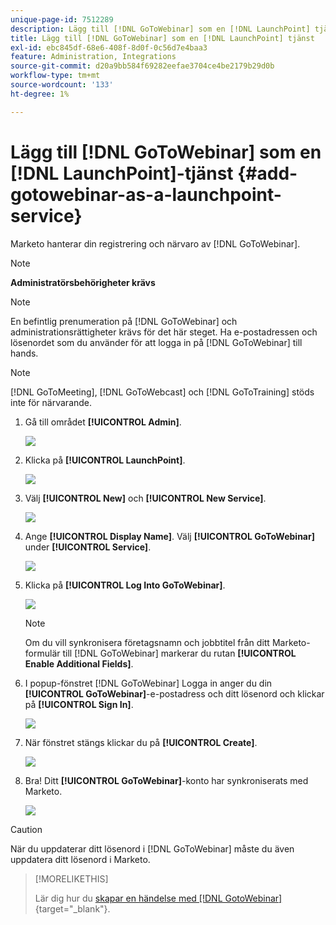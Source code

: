 ```yaml
---
unique-page-id: 7512289
description: Lägg till [!DNL GoToWebinar] som en [!DNL LaunchPoint] tjänst - Marketo Docs - produktdokumentation
title: Lägg till [!DNL GoToWebinar] som en [!DNL LaunchPoint] tjänst
exl-id: ebc845df-68e6-408f-8d0f-0c56d7e4baa3
feature: Administration, Integrations
source-git-commit: d20a9bb584f69282eefae3704ce4be2179b29d0b
workflow-type: tm+mt
source-wordcount: '133'
ht-degree: 1%

---
```


# Lägg till [!DNL GoToWebinar] som en [!DNL LaunchPoint]-tjänst {#add-gotowebinar-as-a-launchpoint-service}

Marketo hanterar din registrering och närvaro av [!DNL GoToWebinar].

>[!NOTE]
>
>**Administratörsbehörigheter krävs**

>[!NOTE]
>
>En befintlig prenumeration på [!DNL GoToWebinar] och administrationsrättigheter krävs för det här steget. Ha e-postadressen och lösenordet som du använder för att logga in på [!DNL GoToWebinar] till hands.

>[!NOTE]
>
>[!DNL GoToMeeting], [!DNL GoToWebcast] och [!DNL GoToTraining] stöds inte för närvarande.

1. Gå till området **[!UICONTROL Admin]**.

   ![](assets/add-gotowebinar-as-a-launchpoint-service-1.png)

1. Klicka på **[!UICONTROL LaunchPoint]**.

   ![](assets/add-gotowebinar-as-a-launchpoint-service-2.png)

1. Välj **[!UICONTROL New]** och **[!UICONTROL New Service]**.

   ![](assets/add-gotowebinar-as-a-launchpoint-service-3.png)

1. Ange **[!UICONTROL Display Name]**. Välj **[!UICONTROL GoToWebinar]** under **[!UICONTROL Service]**.

   ![](assets/add-gotowebinar-as-a-launchpoint-service-4.png)

1. Klicka på **[!UICONTROL Log Into GoToWebinar]**.

   ![](assets/add-gotowebinar-as-a-launchpoint-service-5.png)

   >[!NOTE]
   >
   >Om du vill synkronisera företagsnamn och jobbtitel från ditt Marketo-formulär till [!DNL GoToWebinar] markerar du rutan **[!UICONTROL Enable Additional Fields]**.

1. I popup-fönstret [!DNL GoToWebinar] Logga in anger du din **[!UICONTROL GoToWebinar]**-e-postadress och ditt lösenord och klickar på **[!UICONTROL Sign In]**.

   ![](assets/add-gotowebinar-as-a-launchpoint-service-6.png)

1. När fönstret stängs klickar du på **[!UICONTROL Create]**.

   ![](assets/add-gotowebinar-as-a-launchpoint-service-7.png)

1. Bra! Ditt **[!UICONTROL GoToWebinar]**-konto har synkroniserats med Marketo.

   ![](assets/add-gotowebinar-as-a-launchpoint-service-8.png)

>[!CAUTION]
>
>När du uppdaterar ditt lösenord i [!DNL GoToWebinar] måste du även uppdatera ditt lösenord i Marketo.

>[!MORELIKETHIS]
>
>Lär dig hur du [skapar en händelse med  [!DNL GotoWebinar]](/help/marketo/product-docs/demand-generation/events/create-an-event/create-an-event-with-gotowebinar.md){target="_blank"}.
